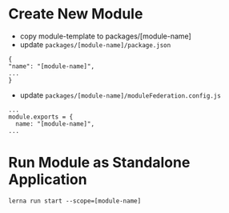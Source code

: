 # Create New Module

- copy module-template to packages/[module-name]
- update `packages/[module-name]/package.json`

```
{
"name": "[module-name]",
...
}
```

- update `packages/[module-name]/moduleFederation.config.js `

```
...
module.exports = {
  name: "[module-name]",
...
```

# Run Module as Standalone Application

```
lerna run start --scope=[module-name]

```
